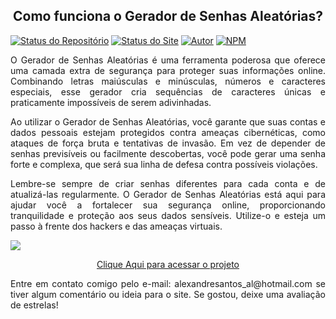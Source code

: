 <h2 align="center">Como funciona o Gerador de Senhas Aleatórias?</h2>

[![Status do Repositório](https://img.shields.io/badge/Repository%20Status-Maintained-dark%20green.svg)](https://github.com/alexandresantosal91/gerador-de-senhas-)
[![Status do Site](https://img.shields.io/badge/Website%20Status-Online-green)](https://alexandresantosal91.github.io/password-generator/)
[![Autor](https://img.shields.io/badge/Author-Alexandre%20Santos-blue.svg)](https://www.linkedin.com/in/alexandresantosal/)
[![NPM](https://img.shields.io/npm/l/react)](https://github.com/AlexandreSantosAL91/portfolio/blob/main/LICENSE)

<p align="justify">O Gerador de Senhas Aleatórias é uma ferramenta poderosa que oferece uma camada extra de segurança para proteger suas informações online. Combinando letras maiúsculas e minúsculas, números e caracteres especiais, esse gerador cria sequências de caracteres únicas e praticamente impossíveis de serem adivinhadas.
</p>

<p align="justify">Ao utilizar o Gerador de Senhas Aleatórias, você garante que suas contas e dados pessoais estejam protegidos contra ameaças cibernéticas, como ataques de força bruta e tentativas de invasão. Em vez de depender de senhas previsíveis ou facilmente descobertas, você pode gerar uma senha forte e complexa, que será sua linha de defesa contra possíveis violações.</p>

<p align="justify">Lembre-se sempre de criar senhas diferentes para cada conta e de atualizá-las regularmente. O Gerador de Senhas Aleatórias está aqui para ajudar você a fortalecer sua segurança online, proporcionando tranquilidade e proteção aos seus dados sensíveis. Utilize-o e esteja um passo à frente dos hackers e das ameaças virtuais.</p>

![](assets/img/Captura%20de%20Tela%202023-05-17%20%C3%A0s%2012.44.29.png)

<p align="center"><a href="https://alexandresantosal91.github.io/password-generator/">Clique Aqui para acessar o projeto</a></p>

<p align="justify">Entre em contato comigo pelo e-mail: alexandresantos_al@hotmail.com se tiver algum comentário ou ideia para o site. Se gostou, deixe uma avaliação de estrelas!</p>

